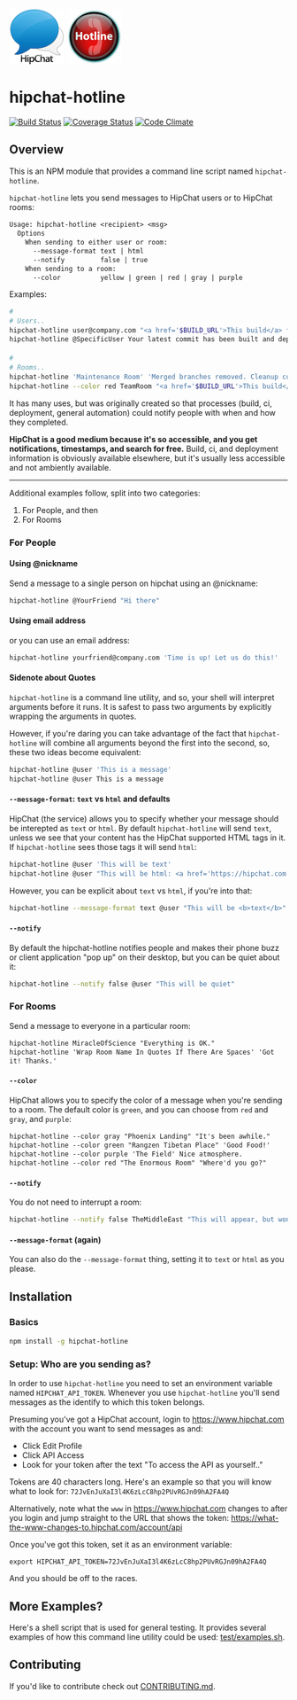 <img alt="HipChat" style="width: 100px; height: 100px" src="https://raw.githubusercontent.com/jedcn/hipchat-hotline/master/docs/images/hipchat.png">
<img alt="Hotline" style="width: 100px; height: 100px" src="https://raw.githubusercontent.com/jedcn/hipchat-hotline/master/docs/images/hotline.png">

# hipchat-hotline

[![Build Status](https://travis-ci.org/jedcn/hipchat-hotline.svg?branch=master)](https://travis-ci.org/jedcn/hipchat-hotline)
[![Coverage Status](https://coveralls.io/repos/jedcn/hipchat-hotline/badge.svg?branch=master)](https://coveralls.io/r/jedcn/hipchat-hotline?branch=master)
[![Code Climate](https://codeclimate.com/github/jedcn/hipchat-hotline/badges/gpa.svg)](https://codeclimate.com/github/jedcn/hipchat-hotline)

## Overview

This is an NPM module that provides a command line script named
`hipchat-hotline`.

`hipchat-hotline` lets you send messages to HipChat users or to
HipChat rooms:

    Usage: hipchat-hotline <recipient> <msg>
      Options
        When sending to either user or room:
          --message-format text | html
          --notify         false | true
        When sending to a room:
          --color          yellow | green | red | gray | purple

Examples:

```sh
#
# Users..
hipchat-hotline user@company.com "<a href='$BUILD_URL'>This build</a> failed."
hipchat-hotline @SpecificUser Your latest commit has been built and deployed.

#
# Rooms..
hipchat-hotline 'Maintenance Room' 'Merged branches removed. Cleanup complete.'
hipchat-hotline --color red TeamRoom "<a href='$BUILD_URL'>This build</a> failed."
```

It has many uses, but was originally created so that processes (build,
ci, deployment, general automation) could notify people with when and
how they completed.

**HipChat is a good medium because it's so accessible, and you get
notifications, timestamps, and search for free.** Build, ci, and
deployment information is obviously available elsewhere, but it's
usually less accessible and not ambiently available.

---

Additional examples follow, split into two categories:

1. For People, and then
2. For Rooms

### For People

#### Using @nickname

Send a message to a single person on hipchat using an @nickname:

```sh
hipchat-hotline @YourFriend "Hi there"
```

#### Using email address

or you can use an email address:

```sh
hipchat-hotline yourfriend@company.com 'Time is up! Let us do this!'
```

#### Sidenote about Quotes

`hipchat-hotline` is a command line utility, and so, your shell will
interpret arguments before it runs. It is safest to pass two
arguments by explicitly wrapping the arguments in quotes.

However, if you're daring you can take advantage of the fact that
`hipchat-hotline` will combine all arguments beyond the first into the
second, so, these two ideas become equivalent:

```sh
hipchat-hotline @user 'This is a message'
hipchat-hotline @user This is a message
```

#### `--message-format`: `text` vs `html` and defaults

HipChat (the service) allows you to specify whether your message
should be interepted as `text` or `html`. By default `hipchat-hotline`
will send `text`, unless we see that your content has the HipChat
supported HTML tags in it. If `hipchat-hotline` sees those tags it
will send `html`:

```sh
hipchat-hotline @user 'This will be text'
hipchat-hotline @user "This will be html: <a href='https://hipchat.com'>hipchat</a>"
```

However, you can be explicit about `text` vs `html`, if you're into
that:

```sh
hipchat-hotline --message-format text @user "This will be <b>text</b>"
```

#### `--notify`

By default the hipchat-hotline notifies people and makes their phone
buzz or client application "pop up" on their desktop, but you can be
quiet about it:

```sh
hipchat-hotline --notify false @user "This will be quiet"
```

### For Rooms

Send a message to everyone in a particular room:

```
hipchat-hotline MiracleOfScience "Everything is OK."
hipchat-hotline 'Wrap Room Name In Quotes If There Are Spaces' 'Got it! Thanks.'
```

#### `--color`

HipChat allows you to specify the color of a message when you're
sending to a room. The default color is `green`, and you can choose
from `red` and `gray`, and `purple`:

```
hipchat-hotline --color gray "Phoenix Landing" "It's been awhile."
hipchat-hotline --color green "Rangzen Tibetan Place" 'Good Food!'
hipchat-hotline --color purple 'The Field' Nice atmosphere.
hipchat-hotline --color red "The Enormous Room" "Where'd you go?"
```

#### `--notify`

You do not need to interrupt a room:

```sh
hipchat-hotline --notify false TheMiddleEast "This will appear, but won't notify."
```

#### `--message-format` (again)

You can also do the `--message-format` thing, setting it to `text` or
`html` as you please.

## Installation

### Basics

```sh
npm install -g hipchat-hotline
```

### Setup: Who are you sending as?

In order to use `hipchat-hotline` you need to set an environment
variable named `HIPCHAT_API_TOKEN`. Whenever you use `hipchat-hotline`
you'll send messages as the identify to which this token belongs.

Presuming you've got a HipChat account, login to
https://www.hipchat.com with the account you want to send messages as
and:

* Click Edit Profile
* Click API Access
* Look for your token after the text "To access the API as yourself.."

Tokens are 40 characters long. Here's an example so that you will know
what to look for: `72JvEnJuXaI3l4K6zLcC8hp2PUvRGJn09hA2FA4Q`

Alternatively, note what the `www` in https://www.hipchat.com changes
to after you login and jump straight to the URL that shows the token:
https://what-the-www-changes-to.hipchat.com/account/api

Once you've got this token, set it as an environment variable:

    export HIPCHAT_API_TOKEN=72JvEnJuXaI3l4K6zLcC8hp2PUvRGJn09hA2FA4Q

And you should be off to the races.

## More Examples?

Here's a shell script that is used for general testing. It provides
several examples of how this command line utility could be used:
[test/examples.sh][examples].

[examples]: ./test/examples.sh

## Contributing

If you'd like to contribute check out
[CONTRIBUTING.md][CONTRIBUTING.md].

[CONTRIBUTING.md]: ./docs/CONTRIBUTING.md
